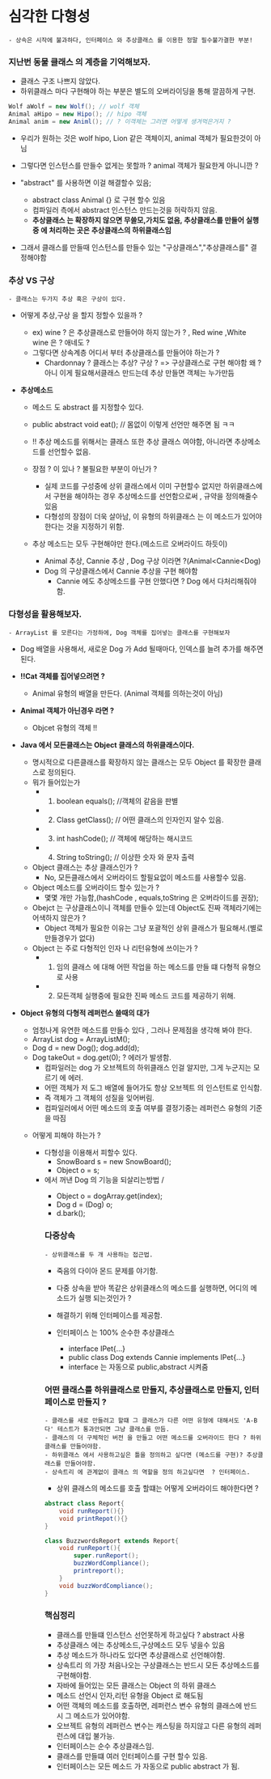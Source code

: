 # 심각한 다형성

    - 상속은 시작에 불과하다, 인터페이스 와 추상클래스 를 이용한 정말 필수불가결한 부분!

### 지난번 동물 클래스 의 계층을 기억해보자.

- 클래스 구조 나쁘지 않았다.
- 하위클래스 마다 구현해야 하는 부분은 별도의 오버라이딩을 통해 깔끔하게 구현.

```java
Wolf aWolf = new Wolf(); // wolf 객체
Animal aHipo = new Hipo(); // hipo 객체
Animal anim = new Animl(); // ? 이객체는 그러면 어떻게 생겨먹은거지 ?
```

- 우리가 원하는 것은 wolf hipo, Lion 같은 객체이지, animal 객체가 필요한것이 아님
- 그렇다면 인스턴스를 만들수 없게는 못할까 ? animal 객체가 필요한게 아니니깐 ?
- "abstract" 를 사용하면 이걸 해결할수 있음;

  - abstract class Animal {} 로 구현 할수 있음
  - 컴파일러 측에서 abstract 인스턴스 만드는것을 허락하지 않음.
  - **추상클래스 는 확장하지 않으면 무쓸모,가치도 없음, 추상클래스를 만들어 실행중 에 처리하는 곳은 추상클래스의 하위클래스임**

- 그래서 클래스를 만들때 인스턴스를 만들수 있는 "구상클래스","추상클래스를" 결정해야함

### 추상 VS 구상

    - 클래스는 두가지 추상 혹은 구상이 있다.

- 어떻게 추상,구상 을 할지 정할수 있을까 ?

  - ex) wine ? 은 추상클래스로 만들어야 하지 않는가 ? , Red wine ,White wine 은 ? 애네도 ?
  - 그렇다면 상속계층 어디서 부터 추상클래스를 만들어야 하는가 ?
    - Chardonnay ? 클래스는 추상? 구상 ? => 구상클래스로 구현 해야함 왜 ? 아니 이게 필요해서클래스 만드는데 추상 만들면 객체는 누가만듬

- **추상메소드**

  - 메소드 도 abstract 를 지정할수 있다.
  - public abstract void eat(); // 몸없이 이렇게 선언만 해주면 됨 ㅋㅋ
  - !! 추상 메소드를 위해서는 클래스 또한 추상 클래스 여야함, 아니라면 추상메소드를 선언할수 없음.

  - 장점 ? 이 있나 ? 불필요한 부분이 아닌가 ?
    - 실제 코드를 구성중에 상위 클래스에서 이미 구현할수 없지만 하위클래스에서 구현을 해야하는 경우 추상메소드를 선언함으로써 , 규약을 정의해줄수 있음
    - 다형성의 장점이 더욱 살아남, 이 유형의 하위클래스 는 이 메소드가 있어야 한다는 것을 지정하기 위함.
  - 추상 메소드는 모두 구현해야만 한다.(메소드르 오버라이드 하듯이)
    - Animal 추상, Cannie 추상 , Dog 구상 이라면 ?(Animal<Cannie<Dog)
    - Dog 의 구상클래스에서 Cannie 추상을 구현 해야함
      - Cannie 에도 추상메소드를 구현 안했다면 ? Dog 에서 다처리해줘야함.

### 다형성을 활용해보자.

    - ArrayList 를 모른다는 가정하에, Dog 객체를 집어넣는 클래스를 구현해보자

- Dog 배열을 사용해서, 새로운 Dog 가 Add 될때마다, 인덱스를 늘려 추가를 해주면 된다.
- **!!Cat 객체를 집어넣으려면 ?**
  - Animal 유형의 배열을 만든다. (Animal 객체를 의하는것이 아님)
- **Animal 객체가 아닌경우 라면 ?**
  - Objcet 유형의 객체 !!
- **Java 에서 모든클래스는 Object 클래스의 하위클래스이다.**

  - 명시적으로 다른클래스를 확장하지 않는 클래스는 모두 Object 를 확장한 클래스로 정의된다.
  - 뭐가 들어있는가
    - 1. boolean equals(); //객체의 같음을 판별
    - 2. Class getClass(); // 어떤 클래스의 인자인지 알수 있음.
    - 3. int hashCode(); // 객체에 해당하는 해시코드
    - 4. String toString(); // 이상한 숫자 와 문자 출력
  - Object 클래스는 추상 클래스인가 ?
    - No, 모든클래스에서 오버라이드 할필요없이 메소드를 사용할수 있음.
  - Object 메소드를 오버라이드 할수 있는가 ?
    - 몇몇 개만 가능함,(hashCode , equals,toString 은 오버라이드를 권장);
  - Obejct 는 구상클래스이니 객체를 만들수 있는데 Object도 진짜 객체라기에는 어색하지 않은가 ?
    - Object 객체가 필요한 이유는 그냥 포괄적인 상위 클래스가 필요해서.(별로 만들경우가 없다)
  - Object 는 주로 다형적인 인자 나 리턴유형에 쓰이는가 ?
    - 1. 임의 클래스 에 대해 어떤 작업을 하는 메소드를 만들 떄 다형적 유형으로 사용
    - 2. 모든객체 실행중에 필요한 진짜 메소드 코드를 제공하기 위해.

- **Object 유형의 다형적 레퍼런스 쓸때의 대가**

  - 엄청나게 유연한 메소드를 만들수 있다 , 그러나 문제점을 생각해 봐야 한다.
  - ArrayList<Object> dog = ArrayListM<Object>();
  - Dog d = new Dog(); dog.add(d);
  - Dog takeOut = dog.get(0); ? 에러가 발생함.
    - 컴파일러는 dog 가 오브젝트의 하위클래스 인걸 알지만, 그게 누군지는 모르기 에 에러.
    - 어떤 객체가 저 도그 배열에 들어가도 항상 오브젝트 의 인스턴트로 인식함.
    - 즉 객체가 그 객체의 성질을 잊어버림.
    - 컴파일러에서 어떤 메소드의 호출 여부를 결정기중는 레퍼런스 유형의 기준을 따짐

- 어떻게 피해야 하는가 ?
  - 다형성을 이용해서 피할수 있다.
    - SnowBoard s = new SnowBoard();
    - Object o = s;
  - <object> 에서 꺼낸 Dog 의 기능을 되살리는방법 /
    - Object o = dogArray.get(index);
    - Dog d = (Dog) o;
    - d.bark();

### 다중상속

    - 상위클래스를 두 개 사용하는 접근법.

- 죽음의 다이아 몬드 문제를 야기함.
- 다중 상속을 받아 똑같은 상위클래스의 메소드를 실행하면, 어디의 메소드가 실행 되는것인가 ?

- 해결하기 위해 인터페이스를 제공함.
- 인터페이스 는 100% 순수한 추상클래스
  - interface IPet{...}
  - public class Dog extends Cannie implements IPet{...}
  - interface 는 자동으로 public,abstract 시켜줌

### 어떤 클래스를 하위클래스로 만들지, 추상클래스로 만들지, 인터페이스로 만들지 ?

    - 클래스를 새로 만들려고 할떄 그 클래스가 다른 어떤 유형에 대해서도 'A-B다' 테스트가 통과안되면 그냥 클래스를 만듬.
    - 클래스의 더 구체적인 버전 을 만들고 어떤 메소드를 오버라이드 한다 ? 하위클래스를 만들어야함.
    - 하위클래스 에서 사용하고싶은 틀을 정의하고 싶다면 (메소드를 구현)? 추상클래스를 만들어야함.
    - 상속트리 에 관계없이 클래스 의 역할을 정의 하고싶다면  ? 인터페이스.

- 상위 클래스의 메소드를 호출 할떄는 어떻게 오버라이드 해야한다면 ?

```java
abstract class Report{
    void runReport(){}
    void printRepot(){}
}

class BuzzwordsReport extends Report{
    void runReport(){
        super.runReport();
        buzzWordCompliance();
        printreport();
    }
    void buzzWordCompliance();
}
```

### 핵심정리

- 클래스를 만들떄 인스턴스 선언못하게 하고싶다 ? abstract 사용
- 추상클래스 에는 추상메소드,구상메소드 모두 넣을수 있음
- 추상 메소드가 하나라도 있다면 추상클래스로 선언해야함.
- 상속트리 의 가장 처음나오는 구상클래스는 반드시 모든 추상메소드를 구현해야함.
- 자바에 들어있는 모든 클래스는 Object 의 하위 클래스
- 메소드 선언시 인자,리턴 유형을 Object 로 해도됨
- 어떤 객체의 메소드를 호출하면, 레퍼런스 변수 유형의 클래스에 반드시 그 메소드가 있어야함.
- 오브젝트 유형의 레퍼런스 변수는 캐스팅을 하지않고 다른 유형의 레퍼런스에 대입 불가능.
- 인터페이스는 순수 추상클래스임.
- 클래스를 만들떄 여러 인터페이스를 구현 할수 있음.
- 인터페이스는 모든 메소드 가 자동으로 public abstract 가 됨.
